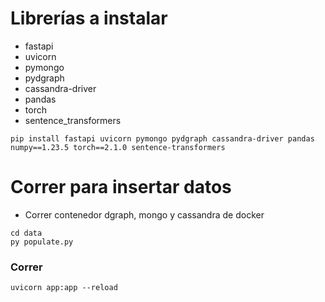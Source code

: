 # Librerías a instalar
- fastapi
- uvicorn
- pymongo
- pydgraph
- cassandra-driver
- pandas
- torch
- sentence_transformers
```
pip install fastapi uvicorn pymongo pydgraph cassandra-driver pandas numpy==1.23.5 torch==2.1.0 sentence-transformers
```

# Correr para insertar datos
- Correr contenedor dgraph, mongo y cassandra de docker
```
cd data
py populate.py
```

### Correr
```
uvicorn app:app --reload
```